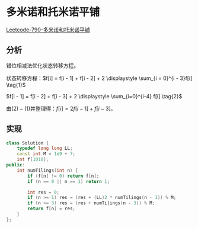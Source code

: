 # 多米诺和托米诺平铺

[Leetcode-790-多米诺和托米诺平铺](https://leetcode-cn.com/problems/domino-and-tromino-tiling/?utm_source=LCUS&utm_medium=ip_redirect&utm_campaign=transfer2china)

## 分析

错位相减法优化状态转移方程。

状态转移方程：$f[i] = f[i - 1] + f[i - 2] + 2 \displaystyle \sum_{i = 0}^{i - 3}f[i] \tag{1}$

$f[i - 1] = f[i - 2] + f[i - 3] + 2 \displaystyle \sum_{i=0}^{i-4} f[i] \tag{2}$

由$(2) - (1)$并整理得：$f[i]=2f[i - 1] + f[i - 3]$。

## 实现

```cpp
class Solution {
    typedef long long LL;
    const int M = 1e9 + 7;
    int f[1010];
public:
    int numTilings(int n) {
        if (f[n] != 0) return f[n];
        if (n == 0 || n == 1) return 1;

        int res = 0;
        if (n >= 1) res = (res + (LL)2 * numTilings(n - 1)) % M;
        if (n >= 3) res = (res + numTilings(n - 3)) % M;
        return f[n] = res;
    }
};
```

